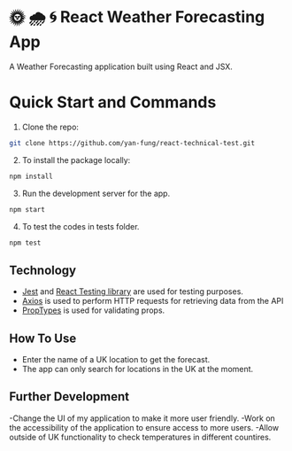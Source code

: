 # 🌞 🌧️ 🌀 React Weather Forecasting App

A Weather Forecasting application built using React and JSX.

# Quick Start and Commands

1. Clone the repo:
```bash
git clone https://github.com/yan-fung/react-technical-test.git
```

2. To install the package locally:
```bash
npm install
```

3. Run the development server for the app.
```bash
npm start
```

4. To test the codes in tests folder. 
```bash
npm test
```

## Technology
- [Jest](https://jestjs.io/docs/getting-started) and [React Testing library](https://testing-library.com/docs/react-testing-library/intro/) are used for testing purposes.
- [Axios](https://www.npmjs.com/package/axios) is used to perform HTTP requests for retrieving data from the API
- [PropTypes](https://www.npmjs.com/package/prop-types) is used for validating props.

## How To Use
- Enter the name of a UK location to get the forecast. 
- The app can only search for locations in the UK at the moment. 

## Further Development

-Change the UI of my application to make it more user friendly.
-Work on the accessibility of the application to ensure access to more users.
-Allow outside of UK functionality to check temperatures in different countires.
